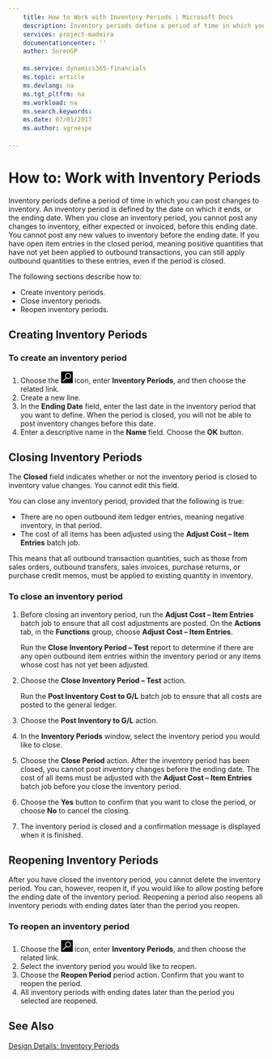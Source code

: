 ```yaml
---
    title: How to Work with Inventory Periods | Microsoft Docs
    description: Inventory periods define a period of time in which you can post changes to inventory. An inventory period is defined by the date on which it ends, or the ending date. When you close an inventory period, you cannot post any changes to inventory, either expected or invoiced, before this ending date. You cannot post any new values to inventory before the ending date. If you have open item entries in the closed period, meaning positive quantities that have not yet been applied to outbound transactions, you can still apply outbound quantities to these entries, even if the period is closed.
    services: project-madeira
    documentationcenter: ''
    author: SorenGP

    ms.service: dynamics365-financials
    ms.topic: article
    ms.devlang: na
    ms.tgt_pltfrm: na
    ms.workload: na
    ms.search.keywords:
    ms.date: 07/01/2017
    ms.author: sgroespe

---
```

# How to: Work with Inventory Periods
Inventory periods define a period of time in which you can post changes to inventory. An inventory period is defined by the date on which it ends, or the ending date. When you close an inventory period, you cannot post any changes to inventory, either expected or invoiced, before this ending date. You cannot post any new values to inventory before the ending date. If you have open item entries in the closed period, meaning positive quantities that have not yet been applied to outbound transactions, you can still apply outbound quantities to these entries, even if the period is closed.  

 The following sections describe how to:  

-   Create inventory periods.  
-   Close inventory periods.  
-   Reopen inventory periods.  

## Creating Inventory Periods  

### To create an inventory period  

1.  Choose the ![Search for Page or Report](media/ui-search/search_small.png "Search for Page or Report icon") icon, enter **Inventory Periods**, and then choose the related link.  
2.  Create a new line.  
3.  In the **Ending Date** field, enter the last date in the inventory period that you want to define. When the period is closed, you will not be able to post inventory changes before this date.  
4.  Enter a descriptive name in the **Name** field. Choose the **OK** button.  

## Closing Inventory Periods  
 The **Closed** field indicates whether or not the inventory period is closed to inventory value changes. You cannot edit this field.  

 You can close any inventory period, provided that the following is true:  

-   There are no open outbound item ledger entries, meaning negative inventory, in that period.  
-   The cost of all items has been adjusted using the **Adjust Cost – Item Entries** batch job.  

 This means that all outbound transaction quantities, such as those from sales orders, outbound transfers, sales invoices, purchase returns, or purchase credit memos, must be applied to existing quantity in inventory.  

### To close an inventory period  

1.  Before closing an inventory period, run the **Adjust Cost – Item Entries** batch job to ensure that all cost adjustments are posted. On the **Actions** tab, in the **Functions** group, choose **Adjust Cost – Item Entries**.  

     Run the **Close Inventory Period – Test** report to determine if there are any open outbound item entries within the inventory period or any items whose cost has not yet been adjusted.  
2.  Choose the **Close Inventory Period – Test** action.  

     Run the **Post Inventory Cost to G/L** batch job to ensure that all costs are posted to the general ledger.  
3.  Choose the **Post Inventory to G/L** action.  
4.  In the **Inventory Periods** window, select the inventory period you would like to close.  
5.  Choose the **Close Period** action. After the inventory period has been closed, you cannot post inventory changes before the ending date. The cost of all items must be adjusted with the **Adjust Cost – Item Entries** batch job before you close the inventory period.  
6.  Choose the **Yes** button to confirm that you want to close the period, or choose **No** to cancel the closing.  
7.  The inventory period is closed and a confirmation message is displayed when it is finished.  

## Reopening Inventory Periods  
 After you have closed the inventory period, you cannot delete the inventory period. You can, however, reopen it, if you would like to allow posting before the ending date of the inventory period. Reopening a period also reopens all inventory periods with ending dates later than the period you reopen.  

### To reopen an inventory period  
1.  Choose the ![Search for Page or Report](media/ui-search/search_small.png "Search for Page or Report icon") icon, enter **Inventory Periods**, and then choose the related link.  
2.  Select the inventory period you would like to reopen.  
3.  Choose the **Reopen Period** period action. Confirm that you want to reopen the period.  
4.  All inventory periods with ending dates later than the period you selected are reopened.  

## See Also  
[Design Details: Inventory Periods](design-details-inventory-periods.md)
